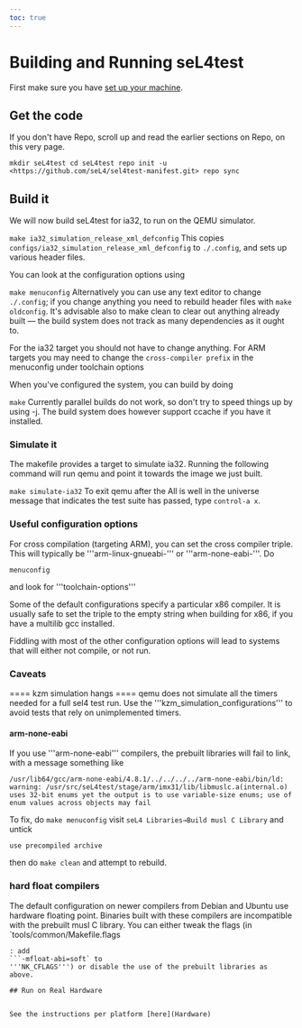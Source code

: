 ```yaml
---
toc: true
---
```


# Building and Running seL4test


First make sure you have
[set up your machine](https://wiki.sel4.systems/Getting%20started#Setting_up_your_machine).

## Get the code


If you don't have Repo, scroll up and read the earlier sections on Repo,
on this very page.
```
mkdir seL4test cd seL4test repo init -u
<https://github.com/seL4/sel4test-manifest.git> repo sync
```

## Build it


We will now build seL4test for ia32, to run on the QEMU simulator.

` make ia32_simulation_release_xml_defconfig ` This copies
`configs/ia32_simulation_release_xml_defconfig` to
`./.config`, and sets up various header files.

You can look at the configuration options using

` make menuconfig ` Alternatively you can use any text editor to
change `./.config`; if you change anything you need to rebuild
header files with `make oldconfig`. It's advisable also to make
clean to clear out anything already built — the build system does not
track as many dependencies as it ought to.

For the ia32 target you should not have to change anything. For ARM
targets you may need to change the `cross-compiler prefix` in the
menuconfig under toolchain options

When you've configured the system, you can build by doing

` make ` Currently parallel builds do not work, so don't try to
speed things up by using -j. The build system does however support
ccache if you have it installed.

### Simulate it


The makefile provides a target to simulate ia32. Running the following
command will run qemu and point it towards the image we just built.

` make simulate-ia32 ` To exit qemu after the All is well in the
universe message that indicates the test suite has passed, type
`control-a x`.

### Useful configuration options
 For cross compilation (targeting
ARM), you can set the cross compiler triple. This will typically be
'''arm-linux-gnueabi-''' or '''arm-none-eabi-'''. Do
```make
menuconfig
```
and look for '''toolchain-options'''

Some of the default configurations specify a particular x86 compiler. It
is usually safe to set the triple to the empty string when building for
x86, if you have a multilib gcc installed.

Fiddling with most of the other configuration options will lead to
systems that will either not compile, or not run.

### Caveats
 ==== kzm simulation hangs ==== qemu does not simulate
all the timers needed for a full sel4 test run. Use the
'''kzm_simulation_configurations''' to avoid tests that rely on
unimplemented timers.

#### arm-none-eabi
 If you use '''arm-none-eabi''' compilers, the
prebuilt libraries will fail to link, with a message something like
```
/usr/lib64/gcc/arm-none-eabi/4.8.1/../../../../arm-none-eabi/bin/ld:
warning: /usr/src/seL4test/stage/arm/imx31/lib/libmuslc.a(internal.o)
uses 32-bit enums yet the output is to use variable-size enums; use of
enum values across objects may fail
```
To fix, do `make menuconfig`
visit `seL4 Libraries→Build musl C Library` and untick
```libmuslc
use precompiled archive
```
then do `make clean` and attempt to
rebuild.

### hard float compilers
 The default configuration on newer
compilers from Debian and Ubuntu use hardware floating point. Binaries
built with these compilers are incompatible with the prebuilt musl C
library. You can either tweak the flags (in
`tools/common/Makefile.flags
```
: add
```-mfloat-abi=soft` to
'''NK_CFLAGS''') or disable the use of the prebuilt libraries as above.

## Run on Real Hardware


See the instructions per platform [here](Hardware)
